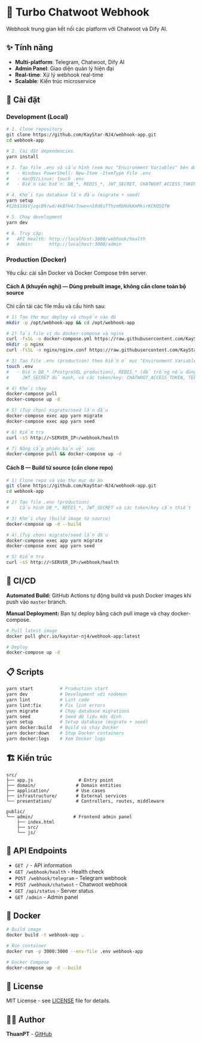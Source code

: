 # 🚀 Turbo Chatwoot Webhook

Webhook trung gian kết nối các platform với Chatwoot và Dify AI.

## ✨ Tính năng

- **Multi-platform**: Telegram, Chatwoot, Dify AI
- **Admin Panel**: Giao diện quản lý hiện đại
- **Real-time**: Xử lý webhook real-time
- **Scalable**: Kiến trúc microservice

## 🚀 Cài đặt

### Development (Local)

```bash
# 1. Clone repository
git clone https://github.com/KayStar-NJ4/webhook-app.git
cd webhook-app

# 2. Cài đặt dependencies
yarn install

# 3. Tạo file .env và cấu hình (xem mục "Environment Variables" bên dưới)
#   - Windows PowerShell: New-Item -ItemType File .env
#   - macOS/Linux: touch .env
#   - Điền các biến: DB_*, REDIS_*, JWT_SECRET, CHATWOOT_ACCESS_TOKEN, TELEGRAM_BOT_TOKEN, DIFY_API_KEY

# 4. Khởi tạo database lần đầu (migrate + seed)
yarn setup
#$2b$10$VjzqcB9/wd/4kBfH4/7nwexn10d8sTThzmRbNdkKmMkirKCKQSQfW

# 5. Chạy development
yarn dev

# 6. Truy cập:
#   API Health: http://localhost:3000/webhook/health
#   Admin:      http://localhost:3000/admin
```

### Production (Docker)

Yêu cầu: cài sẵn Docker và Docker Compose trên server.

#### Cách A (khuyến nghị) — Dùng prebuilt image, không cần clone toàn bộ source

Chỉ cần tải các file mẫu và cấu hình sau:

```bash
# 1) Tạo thư mục deploy và chuyển vào đó
mkdir -p /opt/webhook-app && cd /opt/webhook-app

# 2) Tải file ví dụ docker-compose và nginx
curl -fsSL -o docker-compose.yml https://raw.githubusercontent.com/KayStar-NJ4/webhook-app/master/deploy/docker-compose.example.yml
mkdir -p nginx
curl -fsSL -o nginx/nginx.conf https://raw.githubusercontent.com/KayStar-NJ4/webhook-app/master/deploy/nginx/nginx.example.conf

# 3) Tạo file .env (production) theo biến ở mục "Environment Variables"
touch .env
#   - Điền DB_* (PostgreSQL production), REDIS_* (để trống nếu dùng redis trong compose),
#     JWT_SECRET đủ mạnh, và các token/key: CHATWOOT_ACCESS_TOKEN, TELEGRAM_BOT_TOKEN, DIFY_API_KEY

# 4) Khởi chạy
docker-compose pull
docker-compose up -d

# 5) (Tuỳ chọn) migrate/seed lần đầu
docker-compose exec app yarn migrate
docker-compose exec app yarn seed

# 6) Kiểm tra
curl -sS http://<SERVER_IP>/webhook/health

# 7) Nâng cấp phiên bản về sau
docker-compose pull && docker-compose up -d
```

#### Cách B — Build từ source (cần clone repo)

```bash
# 1) Clone repo và vào thư mục dự án
git clone https://github.com/KayStar-NJ4/webhook-app.git
cd webhook-app

# 2) Tạo file .env (production)
#    Cấu hình DB_*, REDIS_*, JWT_SECRET và các token/key cần thiết

# 3) Khởi chạy (build image từ source)
docker-compose up -d --build

# 4) (Tuỳ chọn) migrate/seed lần đầu
docker-compose exec app yarn migrate
docker-compose exec app yarn seed

# 5) Kiểm tra
curl -sS http://<SERVER_IP>/webhook/health
```

## 🔄 CI/CD

**Automated Build:** GitHub Actions tự động build và push Docker images khi push vào `master` branch.

**Manual Deployment:** Bạn tự deploy bằng cách pull image và chạy docker-compose.

```bash
# Pull latest image
docker pull ghcr.io/kaystar-nj4/webhook-app:latest

# Deploy
docker-compose up -d
```

## 📋 Scripts

```bash
yarn start          # Production start
yarn dev            # Development với nodemon
yarn lint           # Lint code
yarn lint:fix       # Fix lint errors
yarn migrate        # Chạy database migrations
yarn seed           # Seed dữ liệu mặc định
yarn setup          # Setup database (migrate + seed)
yarn docker:build   # Build và chạy Docker
yarn docker:down    # Stop Docker containers
yarn docker:logs    # Xem Docker logs
```

## 🏗️ Kiến trúc

```
src/
├── app.js                 # Entry point
├── domain/               # Domain entities
├── application/          # Use cases
├── infrastructure/       # External services
└── presentation/         # Controllers, routes, middleware

public/
└── admin/               # Frontend admin panel
    ├── index.html
    ├── src/
    └── js/
```

## 📡 API Endpoints

- `GET /` - API information
- `GET /webhook/health` - Health check
- `POST /webhook/telegram` - Telegram webhook
- `POST /webhook/chatwoot` - Chatwoot webhook
- `GET /api/status` - Server status
- `GET /admin` - Admin panel

## 🐳 Docker

```bash
# Build image
docker build -t webhook-app .

# Run container
docker run -p 3000:3000 --env-file .env webhook-app

# Docker Compose
docker-compose up -d --build
```

## 📝 License

MIT License - see [LICENSE](LICENSE) file for details.

## 👨‍💻 Author

**ThuanPT** - [GitHub](https://github.com/KayStar-NJ4)